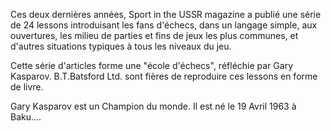 Ces deux dernières années, Sport in the USSR magazine a publié une série de 24 lessons introduisant les fans d'échecs, dans un langage simple, aux ouvertures, les milieu de parties et fins de jeux les plus communes, et d'autres situations typiques à tous les niveaux du jeu.

Cette série d'articles forme une "école d'échecs", réfléchie par Gary Kasparov. B.T.Batsford Ltd. sont fières de reproduire ces lessons en forme de livre.

Gary Kasparov est un Champion du monde. Il est né le 19 Avril 1963 à Baku....
